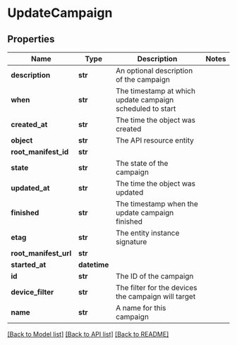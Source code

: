 # UpdateCampaign

## Properties
Name | Type | Description | Notes
------------ | ------------- | ------------- | -------------
**description** | **str** | An optional description of the campaign | 
**when** | **str** | The timestamp at which update campaign scheduled to start | 
**created_at** | **str** | The time the object was created | 
**object** | **str** | The API resource entity | 
**root_manifest_id** | **str** |  | 
**state** | **str** | The state of the campaign | 
**updated_at** | **str** | The time the object was updated | 
**finished** | **str** | The timestamp when the update campaign finished | 
**etag** | **str** | The entity instance signature | 
**root_manifest_url** | **str** |  | 
**started_at** | **datetime** |  | 
**id** | **str** | The ID of the campaign | 
**device_filter** | **str** | The filter for the devices the campaign will target | 
**name** | **str** | A name for this campaign | 

[[Back to Model list]](../README.md#documentation-for-models) [[Back to API list]](../README.md#documentation-for-api-endpoints) [[Back to README]](../README.md)


